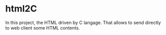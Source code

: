 # html2C
In this project, the HTML driven by C langage. That allows to send directly to web client some HTML contents.
